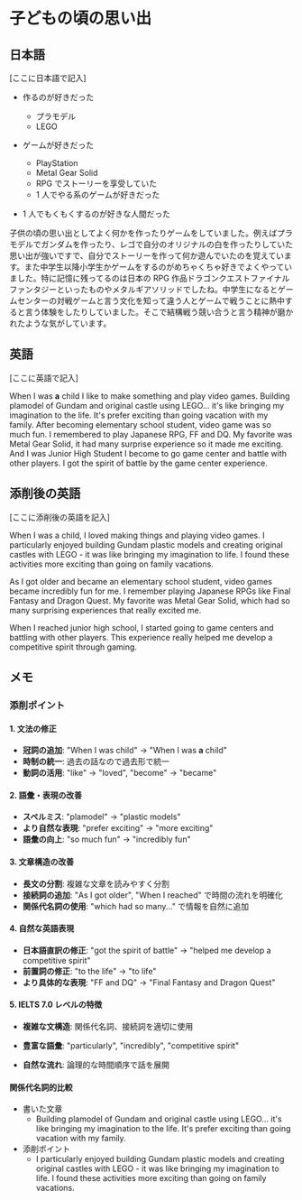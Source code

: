 # 子どもの頃の思い出

## 日本語

[ここに日本語で記入]

- 作るのが好きだった

  - プラモデル
  - LEGO

- ゲームが好きだった
  - PlayStation
  - Metal Gear Solid
  - RPG でストーリーを享受していた
  - 1 人でやる系のゲームが好きだった
- 1 人でもくもくするのが好きな人間だった

子供の頃の思い出としてよく何かを作ったりゲームをしていました。例えばプラモデルでガンダムを作ったり、レゴで自分のオリジナルの白を作ったりしていた思い出が強いですで、自分でストーリーを作って何か遊んでいたのを覚えています。また中学生以降小学生かゲームをするのがめちゃくちゃ好きでよくやっていました。特に記憶に残ってるのは日本の RPG 作品ドラゴンクエストファイナルファンタジーといったものやメタルギアソリッドでしたね。中学生になるとゲームセンターの対戦ゲームと言う文化を知って違う人とゲームで戦うことに熱中すると言う体験をしたりしていました。そこで結構戦う競い合うと言う精神が磨かれたような気がしています。

## 英語

[ここに英語で記入]

When I was **a** child I like to make something and play video games.
Building plamodel of Gundam and original castle using LEGO... it's like bringing my imagination to the life. It's prefer exciting than going vacation with my family.
After becoming elementary school student, video game was so much fun. I remembered to play Japanese RPG, FF and DQ. My favorite was Metal Gear Solid, it had many surprise experience so it made me exciting.
And I was Junior High Student I become to go game center and battle with other players. I got the spirit of battle by the game center experience.

## 添削後の英語

[ここに添削後の英語を記入]

When I was a child, I loved making things and playing video games. I particularly enjoyed building Gundam plastic models and creating original castles with LEGO - it was like bringing my imagination to life. I found these activities more exciting than going on family vacations.

As I got older and became an elementary school student, video games became incredibly fun for me. I remember playing Japanese RPGs like Final Fantasy and Dragon Quest. My favorite was Metal Gear Solid, which had so many surprising experiences that really excited me.

When I reached junior high school, I started going to game centers and battling with other players. This experience really helped me develop a competitive spirit through gaming.

## メモ

### 添削ポイント

#### 1. 文法の修正

- **冠詞の追加**: "When I was child" → "When I was **a** child"
- **時制の統一**: 過去の話なので過去形で統一
- **動詞の活用**: "like" → "loved", "become" → "became"

#### 2. 語彙・表現の改善

- **スペルミス**: "plamodel" → "plastic models"
- **より自然な表現**: "prefer exciting" → "more exciting"
- **語彙の向上**: "so much fun" → "incredibly fun"

#### 3. 文章構造の改善

- **長文の分割**: 複雑な文章を読みやすく分割
- **接続詞の追加**: "As I got older", "When I reached" で時間の流れを明確化
- **関係代名詞の使用**: "which had so many..." で情報を自然に追加

#### 4. 自然な英語表現

- **日本語直訳の修正**: "got the spirit of battle" → "helped me develop a competitive spirit"
- **前置詞の修正**: "to the life" → "to life"
- **より具体的な表現**: "FF and DQ" → "Final Fantasy and Dragon Quest"

#### 5. IELTS 7.0 レベルの特徴

- **複雑な文構造**: 関係代名詞、接続詞を適切に使用

- **豊富な語彙**: "particularly", "incredibly", "competitive spirit"
- **自然な流れ**: 論理的な時間順序で話を展開

#### 関係代名詞的比較

- 書いた文章
  - Building plamodel of Gundam and original castle using LEGO... it's like bringing my imagination to the life. It's prefer exciting than going vacation with my family.
- 添削ポイント
  - I particularly enjoyed building Gundam plastic models and creating original castles with LEGO - it was like bringing my imagination to life. I found these activities more exciting than going on family vacations.
